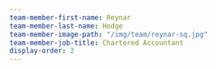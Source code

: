 ```yaml
---
team-member-first-name: Reynar
team-member-last-name: Hodge
team-member-image-path: "/img/team/reynar-sq.jpg"
team-member-job-title: Chartered Accountant
display-order: 2
---
```


